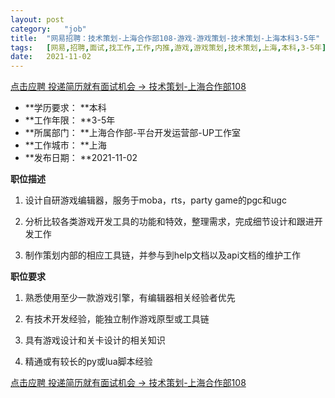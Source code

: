 ```yaml
---
layout:	post
category:	"job"
title:	"网易招聘：技术策划-上海合作部108-游戏-游戏策划-技术策划-上海本科3-5年"
tags:	[网易,招聘,面试,找工作,工作,内推,游戏,游戏策划,技术策划,上海,本科,3-5年]
date:	2021-11-02
---
```


[点击应聘 投递简历就有面试机会 ->  技术策划-上海合作部108](http://mobile.bole.netease.com/bole/boleDetail?id=35996&employeeId=346f03c3cda5f04c&key=all)



- **学历要求： **本科
- **工作年限： **3-5年
- **所属部门： **上海合作部-平台开发运营部-UP工作室
- **工作城市： **上海
- **发布日期： **2021-11-02



**职位描述**

1.	设计自研游戏编辑器，服务于moba，rts，party game的pgc和ugc

2.	分析比较各类游戏开发工具的功能和特效，整理需求，完成细节设计和跟进开发工作

3.	制作策划内部的相应工具链，并参与到help文档以及api文档的维护工作



**职位要求**

1.	熟悉使用至少一款游戏引擎，有编辑器相关经验者优先

2.	有技术开发经验，能独立制作游戏原型或工具链

3.	具有游戏设计和关卡设计的相关知识

4.	精通或有较长的py或lua脚本经验



[点击应聘 投递简历就有面试机会 ->  技术策划-上海合作部108](http://mobile.bole.netease.com/bole/boleDetail?id=35996&employeeId=346f03c3cda5f04c&key=all)
